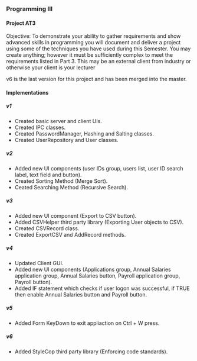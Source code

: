 ### Programming III
#### Project AT3

Objective: To demonstrate your ability to gather requirements and show advanced skills in programming you will document and deliver a project using some of the techniques you have used during this Semester. You may create anything; however it must be sufficiently complex to meet the requirements listed in Part 3. This may be an external client from industry or otherwise your client is your lecturer

v6 is the last version for this project and has been merged into the master.

#### Implementations
##### v1
* Created basic server and client UIs.
* Created IPC classes.
* Created PasswordManager, Hashing and Salting classes.
* Created UserRepository and User classes.
##### v2
* Added new UI components (user IDs group, users list, user ID search label, text field and button).
* Created Sorting Method (Merge Sort).
* Ceated Searching Method (Recursive Search).
##### v3
* Added new UI component (Export to CSV button).
* Added CSVHelper third party library (Exporting User objects to CSV).
* Created CSVRecord class.
* Created ExportCSV and AddRecord methods.
##### v4
* Updated Client GUI.
* Added new UI components (Applications group, Annual Salaries application group, Annual Salaries button, Payroll application group, Payroll button). 
* Added IF statement which checks if user logon was successful, if TRUE then enable Annual Salaries button and Payroll button.
##### v5
* Added Form KeyDown to exit appliaction on Ctrl + W press.
##### v6
* Added StyleCop third party library (Enforcing code standards).
